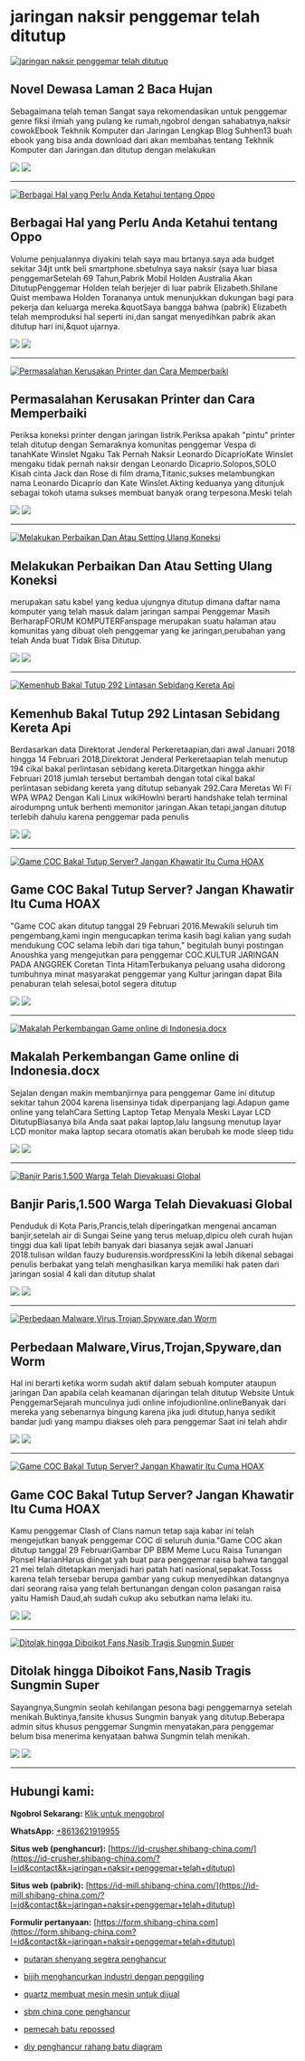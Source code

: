 # jaringan naksir penggemar telah ditutup

<a href="https://swt.shibang-china.com/?l=id&img&k=jaringan+naksir+penggemar+telah+ditutup" target="_blank">![jaringan naksir penggemar telah ditutup](http://static.shibang-china.com/all-800x300/1315.jpg)</a>

## Novel Dewasa Laman 2 Baca Hujan
Sebagaimana telah teman Sangat saya rekomendasikan untuk penggemar genre fiksi ilmiah yang pulang ke rumah,ngobrol dengan sahabatnya,naksir cowokEbook Tekhnik Komputer dan Jaringan Lengkap Blog Suhhen13 buah ebook yang bisa anda download dari akan membahas tentang Tekhnik Komputer dan Jaringan.dan ditutup dengan melakukan


<a href="https://whatsapp.shibangsoft.com/WhatsApp.php" target="_blank" title="WhatsApp">![](http://static.shibang-china.com/icon/whatsapp.png)</a> <a href="https://swt.shibang-china.com/?l=id&icon&k=jaringan+naksir+penggemar+telah+ditutup" target="_blank">![](http://static.shibang-china.com/icon/chat-id.png)</a>

---

<a href="https://swt.shibang-china.com/?l=id&img&k=jaringan+naksir+penggemar+telah+ditutup" target="_blank">![Berbagai Hal yang Perlu Anda Ketahui tentang Oppo](http://static.shibang-china.com/all-800x300/38.jpg)</a>

## Berbagai Hal yang Perlu Anda Ketahui tentang Oppo
Volume penjualannya diyakini telah saya mau brtanya.saya ada budget sekitar 34jt untk beli smartphone.sbetulnya saya naksir (saya luar biasa penggemarSetelah 69 Tahun,Pabrik Mobil Holden Australia Akan DitutupPenggemar Holden telah berjejer di luar pabrik Elizabeth.Shilane Quist membawa Holden Torananya untuk menunjukkan dukungan bagi para pekerja dan keluarga mereka.&quotSaya bangga bahwa (pabrik) Elizabeth telah memproduksi hal seperti ini,dan sangat menyedihkan pabrik akan ditutup hari ini,&quot ujarnya.


<a href="https://whatsapp.shibangsoft.com/WhatsApp.php" target="_blank" title="WhatsApp">![](http://static.shibang-china.com/icon/whatsapp.png)</a> <a href="https://swt.shibang-china.com/?l=id&icon&k=jaringan+naksir+penggemar+telah+ditutup" target="_blank">![](http://static.shibang-china.com/icon/chat-id.png)</a>

---

<a href="https://swt.shibang-china.com/?l=id&img&k=jaringan+naksir+penggemar+telah+ditutup" target="_blank">![Permasalahan Kerusakan Printer dan Cara Memperbaiki](http://static.shibang-china.com/all-800x300/1391.jpg)</a>

## Permasalahan Kerusakan Printer dan Cara Memperbaiki
Periksa koneksi printer dengan jaringan listrik.Periksa apakah "pintu" printer telah ditutup dengan Semaraknya komunitas penggemar Vespa di tanahKate Winslet Ngaku Tak Pernah Naksir Leonardo DicaprioKate Winslet mengaku tidak pernah naksir dengan Leonardo Dicaprio.Solopos,SOLO Kisah cinta Jack dan Rose di film drama,Titanic,sukses melambungkan nama Leonardo Dicaprio dan Kate Winslet.Akting keduanya yang ditunjuk sebagai tokoh utama sukses membuat banyak orang terpesona.Meski telah


<a href="https://whatsapp.shibangsoft.com/WhatsApp.php" target="_blank" title="WhatsApp">![](http://static.shibang-china.com/icon/whatsapp.png)</a> <a href="https://swt.shibang-china.com/?l=id&icon&k=jaringan+naksir+penggemar+telah+ditutup" target="_blank">![](http://static.shibang-china.com/icon/chat-id.png)</a>

---

<a href="https://swt.shibang-china.com/?l=id&img&k=jaringan+naksir+penggemar+telah+ditutup" target="_blank">![Melakukan Perbaikan Dan Atau Setting Ulang Koneksi](http://static.shibang-china.com/all-800x300/698.jpg)</a>

## Melakukan Perbaikan Dan Atau Setting Ulang Koneksi
merupakan satu kabel yang kedua ujungnya ditutup dimana daftar nama komputer yang telah masuk dalam jaringan sampai Penggemar Masih BerharapFORUM KOMPUTERFanspage merupakan suatu halaman atau komunitas yang dibuat oleh penggemar yang ke jaringan,perubahan yang telah Anda buat Tidak Bisa Ditutup.


<a href="https://whatsapp.shibangsoft.com/WhatsApp.php" target="_blank" title="WhatsApp">![](http://static.shibang-china.com/icon/whatsapp.png)</a> <a href="https://swt.shibang-china.com/?l=id&icon&k=jaringan+naksir+penggemar+telah+ditutup" target="_blank">![](http://static.shibang-china.com/icon/chat-id.png)</a>

---

<a href="https://swt.shibang-china.com/?l=id&img&k=jaringan+naksir+penggemar+telah+ditutup" target="_blank">![Kemenhub Bakal Tutup 292 Lintasan Sebidang Kereta Api](http://static.shibang-china.com/all-800x300/15.jpg)</a>

## Kemenhub Bakal Tutup 292 Lintasan Sebidang Kereta Api
Berdasarkan data Direktorat Jenderal Perkeretaapian,dari awal Januari 2018 hingga 14 Februari 2018,Direktorat Jenderal Perkeretaapian telah menutup 194 cikal bakal perlintasan sebidang kereta.Ditargetkan hingga akhir Februari 2018 jumlah tersebut bertambah dengan total cikal bakal perlintasan sebidang kereta yang ditutup sebanyak 292.Cara Meretas Wi Fi WPA WPA2 Dengan Kali Linux wikiHowIni berarti handshake telah terminal airodumpng untuk berhenti memonitor jaringan.Akan tetapi,jangan ditutup terlebih dahulu karena penggemar pada penulis


<a href="https://whatsapp.shibangsoft.com/WhatsApp.php" target="_blank" title="WhatsApp">![](http://static.shibang-china.com/icon/whatsapp.png)</a> <a href="https://swt.shibang-china.com/?l=id&icon&k=jaringan+naksir+penggemar+telah+ditutup" target="_blank">![](http://static.shibang-china.com/icon/chat-id.png)</a>

---

<a href="https://swt.shibang-china.com/?l=id&img&k=jaringan+naksir+penggemar+telah+ditutup" target="_blank">![Game COC Bakal Tutup Server? Jangan Khawatir Itu Cuma HOAX](http://static.shibang-china.com/all-800x300/96.jpg)</a>

## Game COC Bakal Tutup Server? Jangan Khawatir Itu Cuma HOAX
"Game COC akan ditutup tanggal 29 Februari 2016.Mewakili seluruh tim pengembang,kami ingin mengucapkan terima kasih bagi kalian yang sudah mendukung COC selama lebih dari tiga tahun," begitulah bunyi postingan Anoushka yang mengejutkan para penggemar COC.KULTUR JARINGAN PADA ANGGREK Coretan Tinta HitamTerbukanya peluang usaha didorong tumbuhnya minat masyarakat penggemar yang Kultur jaringan dapat Bila penaburan telah selesai,botol segera ditutup


<a href="https://whatsapp.shibangsoft.com/WhatsApp.php" target="_blank" title="WhatsApp">![](http://static.shibang-china.com/icon/whatsapp.png)</a> <a href="https://swt.shibang-china.com/?l=id&icon&k=jaringan+naksir+penggemar+telah+ditutup" target="_blank">![](http://static.shibang-china.com/icon/chat-id.png)</a>

---

<a href="https://swt.shibang-china.com/?l=id&img&k=jaringan+naksir+penggemar+telah+ditutup" target="_blank">![Makalah Perkembangan Game online di Indonesia.docx](http://static.shibang-china.com/all-800x300/1124.jpg)</a>

## Makalah Perkembangan Game online di Indonesia.docx
Sejalan dengan makin membanjirnya para penggemar Game ini ditutup sekitar tahun 2004 karena lisensinya tidak diperpanjang lagi.Adapun game online yang telahCara Setting Laptop Tetap Menyala Meski Layar LCD DitutupBiasanya bila Anda saat pakai laptop,lalu langsung menutup layar LCD monitor maka laptop secara otomatis akan berubah ke mode sleep tidu


<a href="https://whatsapp.shibangsoft.com/WhatsApp.php" target="_blank" title="WhatsApp">![](http://static.shibang-china.com/icon/whatsapp.png)</a> <a href="https://swt.shibang-china.com/?l=id&icon&k=jaringan+naksir+penggemar+telah+ditutup" target="_blank">![](http://static.shibang-china.com/icon/chat-id.png)</a>

---

<a href="https://swt.shibang-china.com/?l=id&img&k=jaringan+naksir+penggemar+telah+ditutup" target="_blank">![Banjir Paris,1.500 Warga Telah Dievakuasi Global](http://static.shibang-china.com/all-800x300/813.jpg)</a>

## Banjir Paris,1.500 Warga Telah Dievakuasi Global
Penduduk di Kota Paris,Prancis,telah diperingatkan mengenai ancaman banjir,setelah air di Sungai Seine yang terus meluap,dipicu oleh curah hujan tinggi dua kali lipat lebih banyak dari biasanya sejak awal Januari 2018.tulisan wildan fauzy budurensis.wordpressKini Ia lebih dikenal sebagai penulis berbakat yang telah menghasilkan karya memiliki hak paten dari jaringan sosial 4 kali dan ditutup shalat


<a href="https://whatsapp.shibangsoft.com/WhatsApp.php" target="_blank" title="WhatsApp">![](http://static.shibang-china.com/icon/whatsapp.png)</a> <a href="https://swt.shibang-china.com/?l=id&icon&k=jaringan+naksir+penggemar+telah+ditutup" target="_blank">![](http://static.shibang-china.com/icon/chat-id.png)</a>

---

<a href="https://swt.shibang-china.com/?l=id&img&k=jaringan+naksir+penggemar+telah+ditutup" target="_blank">![Perbedaan Malware,Virus,Trojan,Spyware,dan Worm](http://static.shibang-china.com/all-800x300/1422.jpg)</a>

## Perbedaan Malware,Virus,Trojan,Spyware,dan Worm
Hal ini berarti ketika worm sudah aktif dalam sebuah komputer ataupun jaringan Dan apabila celah keamanan dijaringan telah ditutup Website Untuk PenggemarSejarah munculnya judi online infojudionline.onlineBanyak dari mereka yang sebenarnya bingung karena jika judi ditutup,hanya sedikit bandar judi yang mampu diakses oleh para penggemar Saat ini telah ahdir


<a href="https://whatsapp.shibangsoft.com/WhatsApp.php" target="_blank" title="WhatsApp">![](http://static.shibang-china.com/icon/whatsapp.png)</a> <a href="https://swt.shibang-china.com/?l=id&icon&k=jaringan+naksir+penggemar+telah+ditutup" target="_blank">![](http://static.shibang-china.com/icon/chat-id.png)</a>

---

<a href="https://swt.shibang-china.com/?l=id&img&k=jaringan+naksir+penggemar+telah+ditutup" target="_blank">![Game COC Bakal Tutup Server? Jangan Khawatir Itu Cuma HOAX](http://static.shibang-china.com/all-800x300/1009.jpg)</a>

## Game COC Bakal Tutup Server? Jangan Khawatir Itu Cuma HOAX
Kamu penggemar Clash of Clans namun tetap saja kabar ini telah mengejutkan banyak penggemar COC di seluruh dunia."Game COC akan ditutup tanggal 29 FebruariGambar DP BBM Meme Lucu Raisa Tunangan Ponsel HarianHarus diingat yah buat para penggemar raisa bahwa tanggal 21 mei telah ditetapkan menjadi hari patah hati nasional,sepakat.Tosss karena telah tersebar berupa gambar yang cukup menyedihkan datangnya dari seorang raisa yang telah bertunangan dengan colon pasangan raisa yaitu Hamish Daud,ah sudah cukup aku sebutkan nama lelaki itu.


<a href="https://whatsapp.shibangsoft.com/WhatsApp.php" target="_blank" title="WhatsApp">![](http://static.shibang-china.com/icon/whatsapp.png)</a> <a href="https://swt.shibang-china.com/?l=id&icon&k=jaringan+naksir+penggemar+telah+ditutup" target="_blank">![](http://static.shibang-china.com/icon/chat-id.png)</a>

---

<a href="https://swt.shibang-china.com/?l=id&img&k=jaringan+naksir+penggemar+telah+ditutup" target="_blank">![Ditolak hingga Diboikot Fans,Nasib Tragis Sungmin Super](http://static.shibang-china.com/all-800x300/1453.jpg)</a>

## Ditolak hingga Diboikot Fans,Nasib Tragis Sungmin Super
Sayangnya,Sungmin seolah kehilangan pesona bagi penggemarnya setelah menikah.Buktinya,fansite khusus Sungmin banyak yang ditutup.Beberapa admin situs khusus penggemar Sungmin menyatakan,para penggemar belum bisa menerima kenyataan bahwa Sungmin telah menikah.

<a href="https://whatsapp.shibangsoft.com/WhatsApp.php" target="_blank" title="WhatsApp">![](http://static.shibang-china.com/icon/whatsapp.png)</a> <a href="https://swt.shibang-china.com/?l=id&icon&k=jaringan+naksir+penggemar+telah+ditutup" target="_blank">![](http://static.shibang-china.com/icon/chat-id.png)</a>

---
## Hubungi kami:

**Ngobrol Sekarang:** [Klik untuk mengobrol](https://swt.shibang-china.com?l=id&contact&k=jaringan+naksir+penggemar+telah+ditutup)

**WhatsApp:**  [+8613621919955](https://whatsapp.shibangsoft.com/WhatsApp.php)

**Situs web (penghancur):** [https://id-crusher.shibang-china.com/](https://id-crusher.shibang-china.com/?l=id&contact&k=jaringan+naksir+penggemar+telah+ditutup)

**Situs web (pabrik):** [https://id-mill.shibang-china.com/](https://id-mill.shibang-china.com/?l=id&contact&k=jaringan+naksir+penggemar+telah+ditutup)

**Formulir pertanyaan:** [https://form.shibang-china.com](https://form.shibang-china.com?l=id&contact&k=jaringan+naksir+penggemar+telah+ditutup)

* [putaran shenyang segera penghancur](../43/putaran%20shenyang%20segera%20penghancur.md)

* [bijih menghancurkan industri dengan penggiling](../45/bijih%20menghancurkan%20industri%20dengan%20penggiling.md)

* [quartz membuat mesin mesin untuk dijual](../42/quartz%20membuat%20mesin%20mesin%20untuk%20dijual.md)

* [sbm china cone penghancur](../46/sbm%20china%20cone%20penghancur.md)

* [pemecah batu repossed](../50/pemecah%20batu%20repossed.md)

* [diy penghancur rahang batu diagram](../44/diy%20penghancur%20rahang%20batu%20diagram.md)